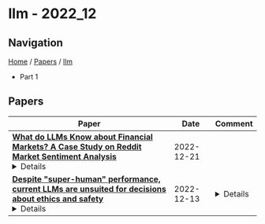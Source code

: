 # llm - 2022_12

## Navigation

[Home](https://lixin97.github.io/arXivRadar) / [Papers](https://lixin97.github.io/arXivRadar/papers) / [llm](https://lixin97.github.io/arXivRadar/papers/llm)

- Part 1

## Papers

| **Paper** | **Date** | **Comment** |
| --- | --- | --- |
| **[What do LLMs Know about Financial Markets? A Case Study on Reddit Market Sentiment Analysis](http://arxiv.org/abs/2212.11311v1)**<details>Market sentiment analysis on social media content requires knowledge of both financial markets and social media jargon, which makes it a challenging task for human raters. The resulting lack of high-quality labeled data stands in the way of conventional supervised learning methods. Instead, we approach this problem using semi-supervised learning with a large language model (LLM). Our pipeline generates weak financial sentiment labels for Reddit posts with an LLM and then uses that data to train a small model that can be served in production. We find that prompting the LLM to produce Chain-of-Thought summaries and forcing it through several reasoning paths helps generate more stable and accurate labels, while using a regression loss further improves distillation quality. With only a handful of prompts, the final model performs on par with existing supervised models. Though production applications of our model are limited by ethical considerations, the model's competitive performance points to the great potential of using LLMs for tasks that otherwise require skill-intensive annotation.</details> | 2022-12-21 |  |
| **[Despite "super-human" performance, current LLMs are unsuited for decisions about ethics and safety](http://arxiv.org/abs/2212.06295v1)**<details>Large language models (LLMs) have exploded in popularity in the past few years and have achieved undeniably impressive results on benchmarks as varied as question answering and text summarization. We provide a simple new prompting strategy that leads to yet another supposedly "super-human" result, this time outperforming humans at common sense ethical reasoning (as measured by accuracy on a subset of the ETHICS dataset). Unfortunately, we find that relying on average performance to judge capabilities can be highly misleading. LLM errors differ systematically from human errors in ways that make it easy to craft adversarial examples, or even perturb existing examples to flip the output label. We also observe signs of inverse scaling with model size on some examples, and show that prompting models to "explain their reasoning" often leads to alarming justifications of unethical actions. Our results highlight how human-like performance does not necessarily imply human-like understanding or reasoning.</details> | 2022-12-13 | <details>ML Safety Workshop, NeurIPS 2022</details> |
